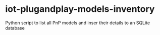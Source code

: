 # iot-plugandplay-models-inventory
Python script to list all PnP models and inser their details to an SQLite database
